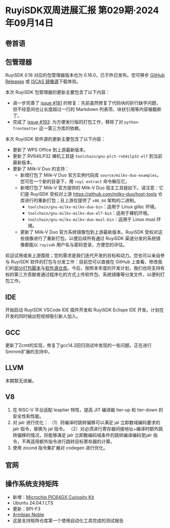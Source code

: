 # RuyiSDK双周进展汇报  第029期·2024年09月14日

## 卷首语

## 包管理器

RuyiSDK 0.18 对应的包管理器版本也为 0.18.0，已于昨日发布。您可移步
[GitHub Releases][ruyi-0.18.0-gh] 或 [ISCAS 镜像源][ruyi-0.18.0-iscas]下载体验。

[ruyi-0.18.0-gh]: https://github.com/ruyisdk/ruyi/releases/tag/0.18.0
[ruyi-0.18.0-iscas]: https://mirror.iscas.ac.cn/ruyisdk/ruyi/releases/0.18.0/

本次 RuyiSDK 包管理器的更新主要包含了以下内容：

* 进一步完善了 [issue #181] 的修复：先前虽然修复了代码块的折行缺字问题，但不经意间也让长度超过一行的
  Markdown 列表项、块状引用等内容被截断了。
* 完成了 [issue #193]: 为方便发行版的打包工作，移除了对 `python-frontmatter` 这一第三方库的依赖。

[issue #181]: https://github.com/ruyisdk/ruyi/issues/181
[issue #193]: https://github.com/ruyisdk/ruyi/issues/193

本次 RuyiSDK 软件源的更新主要包含了以下内容：

* 更新了 WPS Office 到上游最新版本。
* 更新了 RV64ILP32 裸机工具链 `toolchain/gnu-plct-rv64ilp32-elf` 到当前最新版本。
* 更新了 Milk-V Duo 的支持：
    * 新增打包了 Milk-V Duo 官方实例代码库 `source/milkv-duo-examples`。您可在一个新的目录下，用 `ruyi extract` 命令解压它。
    * 新增打包了 Milk-V 官方提供的 Milk-V Duo 宿主工具链如下。请注意：它们是
      RuyiSDK 受权对上游 https://github.com/milkv-duo/host-tools 仓库进行的重新打包；且上游仅提供了
      `x86_64` 架构的二进制。
        * `toolchain/gnu-milkv-milkv-duo-bin`：适用于 Linux glibc 环境。
        * `toolchain/gnu-milkv-milkv-duo-elf-bin`：适用于裸机环境。
        * `toolchain/gnu-milkv-milkv-duo-musl-bin`：适用于 Linux musl 环境。
    * 更新了 Milk-V Duo 官方系统镜像包到上游最新版本。RuyiSDK 受权对这些镜像进行了重新打包，以便后续所有通过
      RuyiSDK 渠道分发的系统镜像都能以 `ruyisdk` 用户名与密码登录，方便您的评估。

欢迎试用或来上游围观；您的需求是我们迭代开发的目标和动力。您也可以亲自参与
RuyiSDK 软件的打包与分发工作：目前您可以直接在 GitHub 上查看、修改我们的[部分打包脚本](https://github.com/ruyisdk/ruyici)与[软件源仓库](https://github.com/ruyisdk/packages-index)。今后，按照本年度的开发计划，我们也将支持有权的第三方贡献者通过程序化的方式上传软件包、系统镜像等分发文件，以便利打包工作。

## IDE
开始启动 RuyiSDK VSCode IDE 插件开发和 RuyiSDK Eclispe IDE 开发。计划在开发的同时输出短视频吸引新人加入。

## GCC

更新了Zcmt的实现，修复了gcc14.2回归测试中发现的一些问题，正在进行Smrnmi扩展的支持中。

## LLVM
本期暂无进展。

## V8
1. 在 RISC-V 平台适配 leaptier 特性，提高 JIT 编译器 tier-up 和 tier-down 的安全性和性能。
2. 对 jalr 进行优化：
    （1）将编译时跳转偏移可以满足 jal 立即数域编码要求的 jalr 指令，替换为 jal 指令。
    （2）对必须进行寄存器间接地址+编译时额外跳转偏移的情况，将能够满足 jalr 立即数编码域条件的跳转编译编码至jalr 指令，不再适用额外指令进行跳转目标寄存器的计算。
3. 使用 zicond 指令集扩展对 codegen 进行优化。

## 官网

## 操作系统支持矩阵

- 新增：[Microchip PIC64GX Curiosity Kit](https://github.com/ruyisdk/support-matrix/blob/main/PIC64GX/README_zh.md)
 - Ubuntu 24.04.1 LTS
- 更新：BPI-F3
 - [Armbian Noble](https://github.com/ruyisdk/support-matrix/blob/main/BPI-F3/Armbian/README_zh_noble.md)
 - 这是支持矩阵仓库第一个使用自动化工具完成的测试报告
